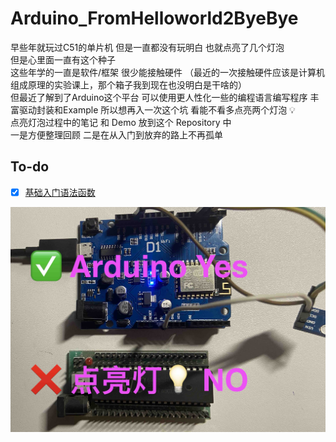 # Arduino_FromHelloworld2ByeBye
早些年就玩过C51的单片机 但是一直都没有玩明白 也就点亮了几个灯泡<br>但是心里面一直有这个种子<br>这些年学的一直是软件/框架 很少能接触硬件 （最近的一次接触硬件应该是计算机组成原理的实验课上，那个箱子我到现在也没明白是干啥的）<br>但最近了解到了Arduino这个平台 可以使用更人性化一些的编程语言编写程序 丰富驱动封装和Example 所以想再入一次这个坑 看能不看多点亮两个灯泡 💡 <br>点亮灯泡过程中的笔记 和 Demo 放到这个 Repository 中<br>一是方便整理回顾 二是在从入门到放弃的路上不再孤单<br>

## To-do

- [x] [基础入门语法函数](./notePrograme.md)

  



![ ](./img/yesno.jpg)

